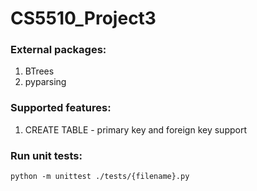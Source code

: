 # CS5510_Project3

### External packages:

1. BTrees
2. pyparsing

### Supported features:

1. CREATE TABLE - primary key and foreign key support

### Run unit tests:

`python -m unittest ./tests/{filename}.py`

